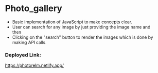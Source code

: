 # Photo_gallery
- Basic implementation of JavaScript to make concepts clear.
- User can search for any image by just providing the image name and then
- Clicking on the "search" button to render the images which is done by making API calls.

### Deployed Link:
https://photorelm.netlify.app/
